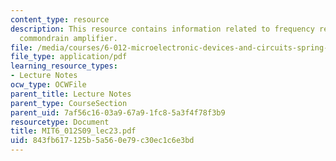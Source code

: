 ```yaml
---
content_type: resource
description: This resource contains information related to frequency response of the
  commondrain amplifier.
file: /media/courses/6-012-microelectronic-devices-and-circuits-spring-2009/843fb617125b5a560e79c30ec1c6e3bd_MIT6_012S09_lec23.pdf
file_type: application/pdf
learning_resource_types:
- Lecture Notes
ocw_type: OCWFile
parent_title: Lecture Notes
parent_type: CourseSection
parent_uid: 7af56c16-03a9-67a9-1fc8-5a3f4f78f3b9
resourcetype: Document
title: MIT6_012S09_lec23.pdf
uid: 843fb617-125b-5a56-0e79-c30ec1c6e3bd
---
```

